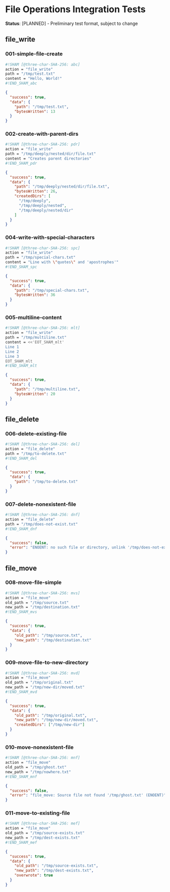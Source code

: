 # File Operations Integration Tests

**Status**: [PLANNED] - Preliminary test format, subject to change

## file_write

### 001-simple-file-create

```sh sham
#!SHAM [@three-char-SHA-256: abc]
action = "file_write"
path = "/tmp/test.txt"
content = "Hello, World!"
#!END_SHAM_abc
```

```json
{
  "success": true,
  "data": {
    "path": "/tmp/test.txt",
    "bytesWritten": 13
  }
}
```

### 002-create-with-parent-dirs

```sh sham
#!SHAM [@three-char-SHA-256: pdr]
action = "file_write"
path = "/tmp/deeply/nested/dir/file.txt"
content = "Creates parent directories"
#!END_SHAM_pdr
```

```json
{
  "success": true,
  "data": {
    "path": "/tmp/deeply/nested/dir/file.txt",
    "bytesWritten": 26,
    "createdDirs": [
      "/tmp/deeply",
      "/tmp/deeply/nested", 
      "/tmp/deeply/nested/dir"
    ]
  }
}
```


### 004-write-with-special-characters

```sh sham
#!SHAM [@three-char-SHA-256: spc]
action = "file_write"
path = "/tmp/special-chars.txt"
content = "Line with \"quotes\" and 'apostrophes'"
#!END_SHAM_spc
```

```json
{
  "success": true,
  "data": {
    "path": "/tmp/special-chars.txt",
    "bytesWritten": 36
  }
}
```

### 005-multiline-content

```sh sham
#!SHAM [@three-char-SHA-256: mlt]
action = "file_write"
path = "/tmp/multiline.txt"
content = <<'EOT_SHAM_mlt'
Line 1
Line 2
Line 3
EOT_SHAM_mlt
#!END_SHAM_mlt
```

```json
{
  "success": true,
  "data": {
    "path": "/tmp/multiline.txt",
    "bytesWritten": 20
  }
}
```

## file_delete

### 006-delete-existing-file

```sh sham
#!SHAM [@three-char-SHA-256: del]
action = "file_delete"
path = "/tmp/to-delete.txt"
#!END_SHAM_del
```

```json
{
  "success": true,
  "data": {
    "path": "/tmp/to-delete.txt"
  }
}
```

### 007-delete-nonexistent-file

```sh sham
#!SHAM [@three-char-SHA-256: dnf]
action = "file_delete"
path = "/tmp/does-not-exist.txt"
#!END_SHAM_dnf
```

```json
{
  "success": false,
  "error": "ENOENT: no such file or directory, unlink '/tmp/does-not-exist.txt'"
}
```

## file_move

### 008-move-file-simple

```sh sham
#!SHAM [@three-char-SHA-256: mvs]
action = "file_move"
old_path = "/tmp/source.txt"
new_path = "/tmp/destination.txt"
#!END_SHAM_mvs
```

```json
{
  "success": true,
  "data": {
    "old_path": "/tmp/source.txt",
    "new_path": "/tmp/destination.txt"
  }
}
```

### 009-move-file-to-new-directory

```sh sham
#!SHAM [@three-char-SHA-256: mvd]
action = "file_move"
old_path = "/tmp/original.txt"
new_path = "/tmp/new-dir/moved.txt"
#!END_SHAM_mvd
```

```json
{
  "success": true,
  "data": {
    "old_path": "/tmp/original.txt",
    "new_path": "/tmp/new-dir/moved.txt",
    "createdDirs": ["/tmp/new-dir"]
  }
}
```

### 010-move-nonexistent-file

```sh sham
#!SHAM [@three-char-SHA-256: mnf]
action = "file_move"
old_path = "/tmp/ghost.txt"
new_path = "/tmp/nowhere.txt"
#!END_SHAM_mnf
```

```json
{
  "success": false,
  "error": "file_move: Source file not found '/tmp/ghost.txt' (ENOENT)"
}
```

### 011-move-to-existing-file

```sh sham
#!SHAM [@three-char-SHA-256: mef]
action = "file_move"
old_path = "/tmp/source-exists.txt"
new_path = "/tmp/dest-exists.txt"
#!END_SHAM_mef
```

```json
{
  "success": true,
  "data": {
    "old_path": "/tmp/source-exists.txt",
    "new_path": "/tmp/dest-exists.txt",
    "overwrote": true
  }
}
```